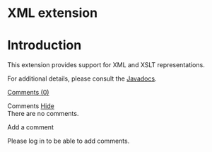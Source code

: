 XML extension
=============

Introduction
============

This extension provides support for XML and XSLT representations.

For additional details, please consult the
[Javadocs](http://web.archive.org/web/20120106074412/http://www.restlet.org/documentation/2.0/jse/ext/org/restlet/ext/xml/package-summary.html).

[Comments
(0)](http://web.archive.org/web/20120106074412/http://wiki.restlet.org/docs_2.0/13-restlet/28-restlet/317-restlet.html#)

Comments
[Hide](http://web.archive.org/web/20120106074412/http://wiki.restlet.org/docs_2.0/13-restlet/28-restlet/317-restlet.html#)
\
There are no comments.

Add a comment

Please log in to be able to add comments.

